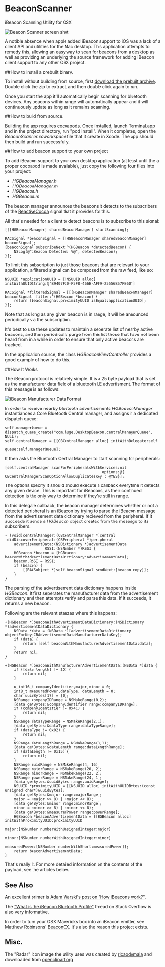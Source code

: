 BeaconScanner
=============

iBeacon Scanning Utility for OSX

![Beacon Scanner screen shot](Docs/ScreenShot.png)

A notible absence when apple added iBeacon support to iOS was a lack of a client API and utilities for the Mac desktop.  This application attempts to remedy this, allowing an easy way to scan for beacons from a desktop as well as providing an underlying the source framework for adding iBeacon client support to any other OSX project.


##How to install a prebuilt binary.

To install without building from source, first [download the prebuilt archive](Builds/BeaconScanner.zip).  Double click the zip to extract, and then double click again to run. 

Once you start the app it'll automatically begin scanning for bluetooth devices.  Any beacons within range will automatically appear and it will continuously update as long as it remains scanning.

##How to build from source.

Building the app requires [cocoapods](http://cocoapods.org).  Once installed, launch Terminal.app and in the project directory, run "pod install".  When it completes, open the *BeaconScanner.xcworkspace* file that it create in Xcode.  The app should then build and run successfully. 


##How to add beacon support to your own project

To add iBeacon support to your own desktop application (at least until the a proper cocoapod is made available), just copy the following four files into your project:  

- *HGBeaconManager.h*
- *HGBeaconManager.m*
- *HGBeacon.h*
- *HGBeacon.m*

The beacon manager announces the beacons it detects to the subscribers of the [ReactiveCocoa](https://github.com/ReactiveCocoa/ReactiveCocoa) signal that it provides for this.  

All that's needed for a client to detect beacons is to subscribe to this signal:

	[[[HGBeaconManager] sharedBeaconManager] startScanning];
	
	RACSignal *beaconSignal = [[HGBeaconManager sharedBeaconManager] beaconSignal];
	[beaconSignal subscribeNext:^(HGBeacon *detectedBeacon) {
		NSLog(@"iBeacon Detected: %@", detectedBeacon);
	}];


To limit this subscription to just those beacons that are relevant to your application, a filtered signal can be composed from the raw feed, like so:


	NSUUID *applicationUUID = [[NSUUID alloc] initWithUUIDString:@"B9407F30-F5F8-466E-AFF9-25556B57FE6D"]

	RACSignal *filteredSignal = [[[HGBeaconManager sharedBeaconManager] beaconSignal] filter:^(HGBeacon *beacon) {
		return [beaconSignal.proximityUUID isEqual:applicationUUID];
	}];
	

Note that as long as any given beacon is in range, it will be announced periodically via the subscription.  

It's best to use these updates to maintain a seperate list of nearby active beacons, and then periodically purge from this list those that have not been heard from in a while in order to ensure that only active beacons are tracked.   

In the application source, the class *HGBeaconViewController* provides a good example of how to do this. 

##How It Works


The iBeacon protocol is relatively simple.  It is a 25 byte payload that is set as the manufacturer data field of a bluetooth LE advertisment.  The format of this message is as follows:

![iBeacon Manufacturer Data Format](Docs/iBeaconManufacturerDataFormat.png)

In order to receive nearby bluetooth advertisements *HGBeaconManager* instantiances a Core Bluetooth Central manager, and assigns it a dedicated dispatch queue:

	self.managerQueue = dispatch_queue_create("com.huge.DesktopBeacon.centralManagerQueue", NULL);
    self.centralManager = [[CBCentralManager alloc] initWithDelegate:self
                                                               queue:self.managerQueue];

It then asks the Bluetooth Central Manager to start scanning for peripherals:

	[self.centralManager scanForPeripheralsWithServices:nil
                                                options:@{ CBCentralManagerScanOptionAllowDuplicatesKey : @YES}];


The options specify it should should execute a callback everytime it detects any given device. This is important for iBeacons, as their continued detection is the only way to determine if they're still in range. 

In this delegate callback, the beacon manager determines whether or not a detected peripheral is an iBeacon by trying to parse the iBeacon message from the advertisement data dictionary recieved from the peripheral. If it succeeds it sends a *HGBeacon* object created from the message to its subscribers. 

	- (void)centralManager:(CBCentralManager *)central
	 didDiscoverPeripheral:(CBPeripheral *)peripheral
 	    advertisementData:(NSDictionary *)advertisementData
    	              RSSI:(NSNumber *)RSSI {
    	HGBeacon *beacon = [HGBeacon beaconWithAdvertismentDataDictionary:advertisementData];
	    beacon.RSSI = RSSI;
	    if (beacon) {
    	    [(RACSubject *)self.beaconSignal sendNext:[beacon copy]];
	    }
	}

The parsing of the advertisement data dictionary happens inside *HGBeacon*.  It first seperates the manufacturer data from the advertisement dictionary and then attempts verify and parse this data.  If it succeeds, it returns a new beacon.

Following are the relevant stanzas where this happens:

	+(HGBeacon *)beaconWithAdvertismentDataDictionary:(NSDictionary *)advertisementDataDictionary {
	    NSData *data = (NSData *)[advertisementDataDictionary objectForKey:CBAdvertisementDataManufacturerDataKey];
	    if (data) {
	        return [self beaconWithManufacturerAdvertisementData:data];
	    }
	    return nil;
	}

	+(HGBeacon *)beaconWithManufacturerAdvertisementData:(NSData *)data {
	    if ([data length] != 25) {
	        return nil;
	    }

	    u_int16_t companyIdentifier,major,minor = 0;
	    int8_t measuredPower,dataType, dataLength = 0;
	    char uuidBytes[17] = {0};
	    NSRange companyIDRange = NSMakeRange(0,2);
	    [data getBytes:&companyIdentifier range:companyIDRange];
	    if (companyIdentifier != 0x4C) {
	        return nil;
	    }
	    NSRange dataTypeRange = NSMakeRange(2,1);
	    [data getBytes:&dataType range:dataTypeRange];
	    if (dataType != 0x02) {
	        return nil;
	    }
	    NSRange dataLengthRange = NSMakeRange(3,1);
	    [data getBytes:&dataLength range:dataLengthRange];
	    if (dataLength != 0x15) {
	        return nil;
	    }
	    NSRange uuidRange = NSMakeRange(4, 16);
	    NSRange majorRange = NSMakeRange(20, 2);
	    NSRange minorRange = NSMakeRange(22, 2);
	    NSRange powerRange = NSMakeRange(24, 1);
    	[data getBytes:&uuidBytes range:uuidRange];
	    NSUUID *proximityUUID = [[NSUUID alloc] initWithUUIDBytes:(const unsigned char*)&uuidBytes];
	    [data getBytes:&major range:majorRange];
	    major = (major >> 8) | (major << 8);
	    [data getBytes:&minor range:minorRange];
	    minor = (minor >> 8) | (minor << 8);
	    [data getBytes:&measuredPower range:powerRange];
	    HGBeacon *beaconAdvertisementData = [[HGBeacon alloc] initWithProximityUUID:proximityUUID
	                                                                          major:[NSNumber numberWithUnsignedInteger:major]
	                                                                          minor:[NSNumber numberWithUnsignedInteger:minor]
	                                                                  measuredPower:[NSNumber numberWithShort:measuredPower]];
	    return beaconAdvertisementData;
	}



That's really it.   For more detailed information on the contents of the payload, see the articles below.

## See Also

An excellent primer is [Adam Warski's post on "How iBeacons work?"](http://www.warski.org/blog/2014/01/how-ibeacons-work/).

The ["What is the iBeacon Bluetooth Profile"](http://stackoverflow.com/questions/18906988/what-is-the-ibeacon-bluetooth-profile) thread on Stack Overflow is also very informative.

In order to turn your OSX Mavericks box into an iBeacon emitter, see Matthew Robinsons' [BeaconOX](https://github.com/mttrb/BeaconOSX). It's also the reason this project exists. 



## Misc.

The "Radar" icon image the utility uses was created by [ricaodomaia](http://openclipart.org/user-detail/ricardomaia) and downloaded from [openclipart.org](http://openclipart.org/detail/122719/radar-by-ricardomaia) 